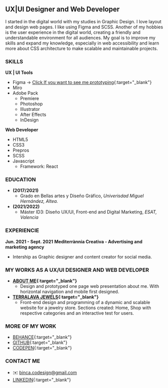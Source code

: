 ## UX|UI Designer and Web Developer

I started in the digital world with my studies in Graphic Design.
I love layout and design web pages. I like using Figma and SCSS.
Another of my hobbies is the user experience in the digital world, creating a friendly and understandable environment for all audiences.
My goal is to improve my skills and expand my knowledge, especially in web accessibility and learn more about CSS architecture to make scalable and maintainable projects. 

### SKILLS

**UX | UI Tools**
- Figma -> [Click If you want to see me prototyping](https://www.loom.com/share/133f98905d2d4283af835c8594317f5a){:target="_blank"}
- Miro
- Adobe Pack
  - Premiere
  - Photoshop
  - Illustrator
  - After Effects
  - InDesign

**Web Developer**
- HTML5
- CSS3
- Prepros
- SCSS
- Javascript
  - Framework: React

### EDUCATION
- **(2017/2021)**
  - Grado en Bellas artes y Diseño Gráfico, *Univerisdad Miguel Hernández, Altea.*
- **(2021/2022)**
  - Máster ID3: Diseño UX/UI, Front-end and Digital Marketing, *ESAT, Valencia*

### EXPERIENCIE
**Jun. 2021 - Sept. 2021**
**Mediterrànnia Creativa - Advertising and marketing agency**
- Intership as Graphic designer and content creator for social media. 
  
### MY WORKS AS A UX/UI DESIGNER AND WEB DEVELOPER
- **[ABOUT ME](https://frontend.esatid3-2021.com/binca/){:target="_blank"}**
  - Design and prototyped one page web presentation about me. With horizontal navigation and mobile first designed.
- **[TERRALAVA JEWELS](https://frontend.esatid3-2021.com/binca-beta/){:target="_blank"}**
  - Front-end design and programming of a dynamic and scalable website for a jewelry store. Sections created: Home, Shop with respective categories and an            interactive test for users.

### MORE OF MY WORK
- [BEHANCE](https://www.behance.net/bincashinaasi){:target="_blank"}
- [GITHUB](https://github.com/Binca-SA){:target="_blank"}
- [CODEPEN](https://codepen.io/binca-sa){:target="_blank"}

### CONTACT ME
- ✉️ binca.codesign@gmail.com
- [LINKEDIN](https://www.linkedin.com/in/binca-shinaasi-0b9792206/){:target="_blank"}

